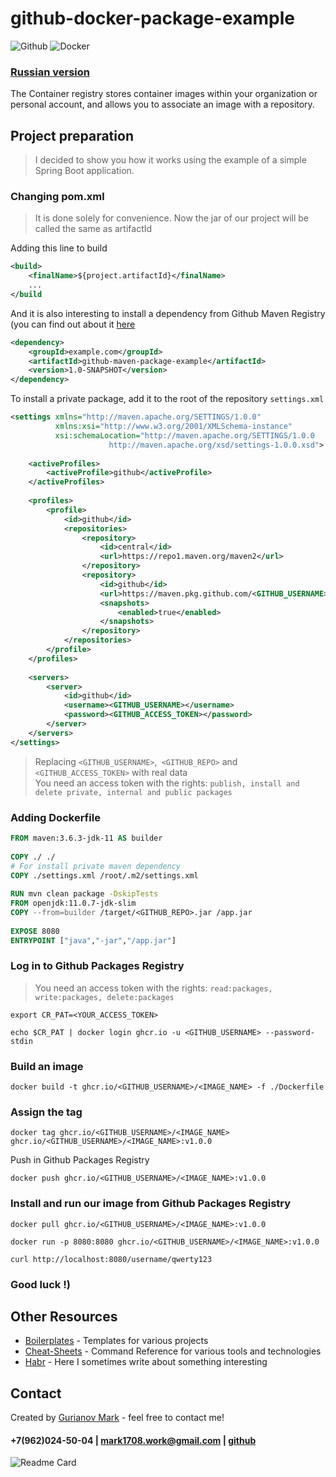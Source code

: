 # github-docker-package-example

![Github](https://img.shields.io/badge/-Github-0a0a0a?style=for-the-badge&logo=Github)
![Docker](https://img.shields.io/badge/-Docker-0a0a0a?style=for-the-badge&logo=Docker)

### [Russian version](https://github.com/Mark1708/github-docker-package-example/blob/main/README.ru.md)

The Container registry stores container images within your organization or personal account, and allows you to associate an image with a repository. 

## Project preparation

> I decided to show you how it works using the example of a simple Spring Boot application.

### Changing pom.xml
> It is done solely for convenience. Now the jar of our project will be called the same as artifactId

Adding this line to build
```xml
<build>
	<finalName>${project.artifactId}</finalName>
	...
</build
```

And it is also interesting to install a dependency from Github Maven Registry (you can find out about it [here](https://github.com/Mark1708/github-maven-package-example)
```xml
<dependency>  
    <groupId>example.com</groupId>  
    <artifactId>github-maven-package-example</artifactId>  
    <version>1.0-SNAPSHOT</version>  
</dependency>
```

To install a private package, add it to the root of the repository `settings.xml`
```xml
<settings xmlns="http://maven.apache.org/SETTINGS/1.0.0"  
          xmlns:xsi="http://www.w3.org/2001/XMLSchema-instance"  
          xsi:schemaLocation="http://maven.apache.org/SETTINGS/1.0.0  
                      http://maven.apache.org/xsd/settings-1.0.0.xsd">  
  
    <activeProfiles>  
        <activeProfile>github</activeProfile>  
    </activeProfiles>  
  
    <profiles>  
        <profile>  
            <id>github</id>  
            <repositories>  
                <repository>  
                    <id>central</id>  
                    <url>https://repo1.maven.org/maven2</url>  
                </repository>  
                <repository>  
                    <id>github</id>  
                    <url>https://maven.pkg.github.com/<GITHUB_USERNAME>/<GITHUB_REPO></url> 
                    <snapshots>  
                        <enabled>true</enabled>  
                    </snapshots>  
                </repository>  
            </repositories>  
        </profile>  
    </profiles>  
  
    <servers>  
        <server>  
            <id>github</id>  
		    <username><GITHUB_USERNAME></username>
		    <password><GITHUB_ACCESS_TOKEN></password>
        </server>  
    </servers>  
</settings>
```

> Replacing `<GITHUB_USERNAME>`,` <GITHUB_REPO>` and `<GITHUB_ACCESS_TOKEN>` with real data</br>
> You need an access token with the rights: `publish, install and delete private, internal and public packages`

### Adding Dockerfile

```Dockerfile
FROM maven:3.6.3-jdk-11 AS builder  
  
COPY ./ ./  
# For install private maven dependency  
COPY ./settings.xml /root/.m2/settings.xml  
  
RUN mvn clean package -DskipTests  
FROM openjdk:11.0.7-jdk-slim  
COPY --from=builder /target/<GITHUB_REPO>.jar /app.jar  
  
EXPOSE 8080  
ENTRYPOINT ["java","-jar","/app.jar"]
```

### Log in to Github Packages Registry

> You need an access token with the rights: `read:packages, write:packages, delete:packages`

```shell
export CR_PAT=<YOUR_ACCESS_TOKEN>

echo $CR_PAT | docker login ghcr.io -u <GITHUB_USERNAME> --password-stdin
```

### Build an image

```shell
docker build -t ghcr.io/<GITHUB_USERNAME>/<IMAGE_NAME> -f ./Dockerfile 
```

### Assign the tag

```shell
docker tag ghcr.io/<GITHUB_USERNAME>/<IMAGE_NAME> ghcr.io/<GITHUB_USERNAME>/<IMAGE_NAME>:v1.0.0
```

Push in Github Packages Registry

```shell
docker push ghcr.io/<GITHUB_USERNAME>/<IMAGE_NAME>:v1.0.0
```

### Install and run our image from Github Packages Registry

```shell
docker pull ghcr.io/<GITHUB_USERNAME>/<IMAGE_NAME>:v1.0.0

docker run -p 8080:8080 ghcr.io/<GITHUB_USERNAME>/<IMAGE_NAME>:v1.0.0

curl http://localhost:8080/username/qwerty123
```

### Good luck !)

## Other Resources
-   [Boilerplates](https://github.com/Mark1708/boilerplates) - Templates for various projects
-   [Cheat-Sheets](https://github.com/Mark1708/cheat-sheets) - Command Reference for various tools and technologies
-   [Habr](https://habr.com/ru/users/Mark1708/posts) - Here I sometimes write about something interesting

## Contact
Created by [Gurianov Mark](https://mark1708.github.io/) - feel free to contact me!
#### +7(962)024-50-04 | mark1708.work@gmail.com | [github](http://github.com/Mark1708)

![Readme Card](https://github-readme-stats.vercel.app/api/pin/?username=mark1708&repo=github-docker-package-example&theme=chartreuse-dark&show_icons=true)
